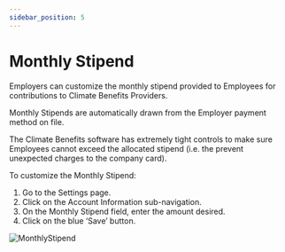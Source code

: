 ```yaml
---
sidebar_position: 5
---
```


# Monthly Stipend

Employers can customize the monthly stipend provided to Employees for contributions to Climate Benefits Providers. 

Monthly Stipends are automatically drawn from the Employer payment method on file. 

The Climate Benefits software has extremely tight controls to make sure Employees cannot exceed the allocated stipend (i.e. the prevent unexpected charges to the company card). 

To customize the Monthly Stipend:   
1. Go to the Settings page. 
2. Click on the Account Information sub-navigation. 
3. On the Monthly Stipend field, enter the amount desired.
4. Click on the blue ‘Save’ button. 


![MonthlyStipend](../../src/assets/MonthlyStipend.gif)